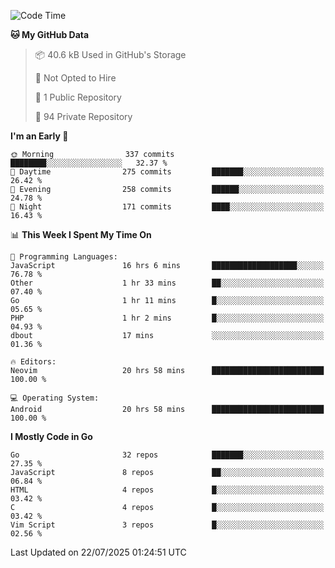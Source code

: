 
<!--START_SECTION:waka-->
![Code Time](http://img.shields.io/badge/Code%20Time-6%2C119%20hrs%2043%20mins-blue)

**🐱 My GitHub Data** 

> 📦 40.6 kB Used in GitHub's Storage 
 > 
> 🚫 Not Opted to Hire
 > 
> 📜 1 Public Repository 
 > 
> 🔑 94 Private Repository 
 > 
**I'm an Early 🐤** 

```text
🌞 Morning                337 commits         ████████░░░░░░░░░░░░░░░░░   32.37 % 
🌆 Daytime                275 commits         ███████░░░░░░░░░░░░░░░░░░   26.42 % 
🌃 Evening                258 commits         ██████░░░░░░░░░░░░░░░░░░░   24.78 % 
🌙 Night                  171 commits         ████░░░░░░░░░░░░░░░░░░░░░   16.43 % 
```


📊 **This Week I Spent My Time On** 

```text
💬 Programming Languages: 
JavaScript               16 hrs 6 mins       ███████████████████░░░░░░   76.78 % 
Other                    1 hr 33 mins        ██░░░░░░░░░░░░░░░░░░░░░░░   07.40 % 
Go                       1 hr 11 mins        █░░░░░░░░░░░░░░░░░░░░░░░░   05.65 % 
PHP                      1 hr 2 mins         █░░░░░░░░░░░░░░░░░░░░░░░░   04.93 % 
dbout                    17 mins             ░░░░░░░░░░░░░░░░░░░░░░░░░   01.36 % 

🔥 Editors: 
Neovim                   20 hrs 58 mins      █████████████████████████   100.00 % 

💻 Operating System: 
Android                  20 hrs 58 mins      █████████████████████████   100.00 % 
```

**I Mostly Code in Go** 

```text
Go                       32 repos            ███████░░░░░░░░░░░░░░░░░░   27.35 % 
JavaScript               8 repos             ██░░░░░░░░░░░░░░░░░░░░░░░   06.84 % 
HTML                     4 repos             █░░░░░░░░░░░░░░░░░░░░░░░░   03.42 % 
C                        4 repos             █░░░░░░░░░░░░░░░░░░░░░░░░   03.42 % 
Vim Script               3 repos             █░░░░░░░░░░░░░░░░░░░░░░░░   02.56 % 
```




 Last Updated on 22/07/2025 01:24:51 UTC
<!--END_SECTION:waka-->

